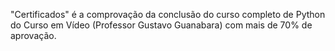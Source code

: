 "Certificados" é a comprovação da conclusão do curso completo de Python do Curso em Vídeo (Professor Gustavo Guanabara) com mais de 70% de aprovação.
